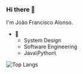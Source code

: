 ### Hi there 👋

I'm João Francisco Alonso.

- 🌱
  - System Design
  - Software Engineering 
  - Java\Python\
    
![Top Langs](https://github-readme-stats.vercel.app/api/top-langs/?username=joaofalonso&layout=compact)
